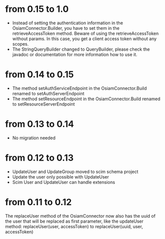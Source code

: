 # from 0.15 to 1.0
* Instead of setting the authentication information in the
OsiamConnector.Builder, you have to set them in the retrieveAccessToken method.
Beware of using the retrieveAccessToken without params. In this case, you get a
client access token without any scopes.
* The StringQueryBuilder changed to QueryBuilder, please check the javadoc or
documentation for more information how to use it.

# from 0.14 to 0.15
* The method setAuthServiceEndpoint in the OsiamConnector.Build renamed to
setAuthServerEndpoint
* The method setResourceEndpoint in the OsiamConnector.Build renamed to
setResourceServerEndpoint

# from 0.13 to 0.14
* No migration needed

# from 0.12 to 0.13
* UpdateUser and UpdateGroup moved to scim schema project
* Update the user only possible with UpdateUser
* Scim User and UpdateUser can handle extensions

# from 0.11 to 0.12
The replaceUser method of the OsiamConnector now also has the uuid of the user
that will be replaced as first parameter, like the updateUser method:
replaceUser(user, accessToken) to replaceUser(uuid, user, accessToken)
